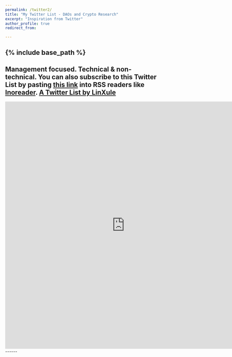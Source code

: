 ```yaml
---
permalink: /twitter2/
title: "My Twitter List - DAOs and Crypto Research"
excerpt: "Inspiration from Twitter"
author_profile: true
redirect_from:

---
```

{% include base_path %}
------
Management focused. Technical & non-technical. You can also subscribe to this Twitter List by pasting [this link](https://twitter.com/LinXule/lists/daos-crypto-research?ref_src=twsrc%5Etfw) into RSS readers like [Inoreader](inoreader.com/). <a class="twitter-timeline" href="https://twitter.com/LinXule/lists/daos-crypto-research?ref_src=twsrc%5Etfw">A Twitter List by LinXule</a> <script async src="https://platform.twitter.com/widgets.js" charset="utf-8"></script>
------
<iframe width="770" height="800" src="https://www.inoreader.com/stream/user/1004906386/tag/DAO/view/html?t=Blogs%2C%20News%2C%20Research%2C%20and%20Tweets%20on%20DAOs&w=750&sb=y" frameborder="0" tabindex="-1"></iframe>
------

